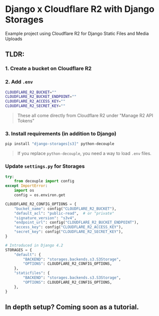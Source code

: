# Django x Cloudflare R2 with Django Storages
Example project using Cloudflare R2 for Django Static Files and Media Uploads


## TLDR:


### 1. Create a bucket on Cloudflare R2



### 2. Add `.env`
```bash
CLOUDFLARE_R2_BUCKET=""
CLOUDFLARE_R2_BUCKET_ENDPOINT=""
CLOUDFLARE_R2_ACCESS_KEY=""
CLOUDFLARE_R2_SECRET_KEY=""
```
> These all come directly from Cloudflare R2 under "Manage R2 API Tokens"

### 3. Install requirements (in addition to Django)
```bash
pip install "django-storages[s3]" python-decouple
```
> If you replace `python-decouple`, you need a way to load `.env` files.


### Update `settings.py` for Storages

```python
try:
    from decouple import config
except ImportError:
    import os
    config = os.environ.get

CLOUDFLARE_R2_CONFIG_OPTIONS = {
    "bucket_name": config("CLOUDFLARE_R2_BUCKET"),
    "default_acl": "public-read",  # or "private"
    "signature_version": "s3v4",
    "endpoint_url": config("CLOUDFLARE_R2_BUCKET_ENDPOINT"),
    "access_key": config("CLOUDFLARE_R2_ACCESS_KEY"),
    "secret_key": config("CLOUDFLARE_R2_SECRET_KEY"),
}

# Introduced in Django 4.2
STORAGES = {
    "default": {
        "BACKEND": "storages.backends.s3.S3Storage",
        "OPTIONS": CLOUDFLARE_R2_CONFIG_OPTIONS,
    },
    "staticfiles": {
        "BACKEND": "storages.backends.s3.S3Storage",
        "OPTIONS": CLOUDFLARE_R2_CONFIG_OPTIONS,
    },
}
```

## In depth setup? Coming soon as a tutorial.
